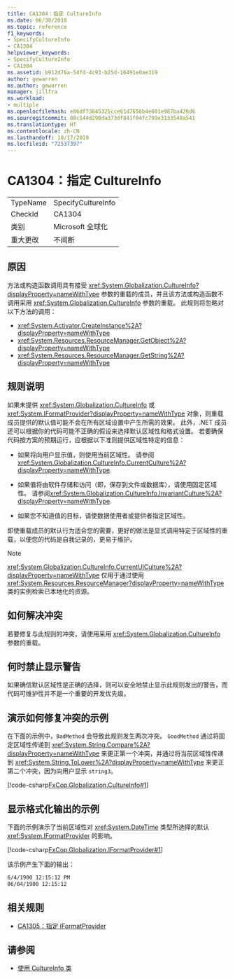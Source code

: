 ```yaml
---
title: CA1304：指定 CultureInfo
ms.date: 06/30/2018
ms.topic: reference
f1_keywords:
- SpecifyCultureInfo
- CA1304
helpviewer_keywords:
- SpecifyCultureInfo
- CA1304
ms.assetid: b912d76a-54fd-4c93-b25d-16491e0ae319
author: gewarren
ms.author: gewarren
manager: jillfra
ms.workload:
- multiple
ms.openlocfilehash: e86df73645325cce61d7656b4e601e987ba426d6
ms.sourcegitcommit: 08c144d290da373df841f04fc799e3133540a541
ms.translationtype: HT
ms.contentlocale: zh-CN
ms.lasthandoff: 10/17/2019
ms.locfileid: "72537397"
---
```

# <a name="ca1304-specify-cultureinfo"></a>CA1304：指定 CultureInfo

|||
|-|-|
|TypeName|SpecifyCultureInfo|
|CheckId|CA1304|
|类别|Microsoft 全球化|
|重大更改|不间断|

## <a name="cause"></a>原因

方法或构造函数调用具有接受 <xref:System.Globalization.CultureInfo?displayProperty=nameWithType> 参数的重载的成员，并且该方法或构造函数不调用采用 <xref:System.Globalization.CultureInfo> 参数的重载。 此规则将忽略对以下方法的调用：

- <xref:System.Activator.CreateInstance%2A?displayProperty=nameWithType>
- <xref:System.Resources.ResourceManager.GetObject%2A?displayProperty=nameWithType>
- <xref:System.Resources.ResourceManager.GetString%2A?displayProperty=nameWithType>

## <a name="rule-description"></a>规则说明

如果未提供 <xref:System.Globalization.CultureInfo> 或 <xref:System.IFormatProvider?displayProperty=nameWithType> 对象，则重载成员提供的默认值可能不会在所有区域设置中产生所需的效果。 此外，.NET 成员还可以根据你的代码可能不正确的假设来选择默认区域性和格式设置。 若要确保代码按方案的预期运行，应根据以下准则提供区域性特定的信息：

- 如果将向用户显示值，则使用当前区域性。 请参阅<xref:System.Globalization.CultureInfo.CurrentCulture%2A?displayProperty=nameWithType>.

- 如果值将由软件存储和访问（即，保存到文件或数据库），请使用固定区域性。 请参阅<xref:System.Globalization.CultureInfo.InvariantCulture%2A?displayProperty=nameWithType>.

- 如果您不知道值的目标，请使数据使用者或提供者指定区域性。

即使重载成员的默认行为适合您的需要，更好的做法是显式调用特定于区域性的重载，以便您的代码是自我记录的，更易于维护。

> [!NOTE]
> <xref:System.Globalization.CultureInfo.CurrentUICulture%2A?displayProperty=nameWithType> 仅用于通过使用 <xref:System.Resources.ResourceManager?displayProperty=nameWithType> 类的实例检索已本地化的资源。

## <a name="how-to-fix-violations"></a>如何解决冲突

若要修复与此规则的冲突，请使用采用 <xref:System.Globalization.CultureInfo> 参数的重载。

## <a name="when-to-suppress-warnings"></a>何时禁止显示警告

如果确信默认区域性是正确的选择，则可以安全地禁止显示此规则发出的警告，而代码可维护性并不是一个重要的开发优先级。

## <a name="example-showing-how-to-fix-violations"></a>演示如何修复冲突的示例

在下面的示例中，`BadMethod` 会导致此规则发生两次冲突。 `GoodMethod` 通过将固定区域性传递到 <xref:System.String.Compare%2A?displayProperty=nameWithType> 来更正第一个冲突，并通过将当前区域性传递到 <xref:System.String.ToLower%2A?displayProperty=nameWithType> 来更正第二个冲突，因为向用户显示 `string3`。

[!code-csharp[FxCop.Globalization.CultureInfo#1](../code-quality/codesnippet/CSharp/ca1304-specify-cultureinfo_1.cs)]

## <a name="example-showing-formatted-output"></a>显示格式化输出的示例

下面的示例演示了当前区域性对 <xref:System.DateTime> 类型所选择的默认 <xref:System.IFormatProvider> 的影响。

[!code-csharp[FxCop.Globalization.IFormatProvider#1](../code-quality/codesnippet/CSharp/ca1304-specify-cultureinfo_2.cs)]

该示例产生下面的输出：

```txt
6/4/1900 12:15:12 PM
06/04/1900 12:15:12
```

## <a name="related-rules"></a>相关规则

- [CA1305：指定 IFormatProvider](../code-quality/ca1305.md)

## <a name="see-also"></a>请参阅

- [使用 CultureInfo 类](/dotnet/standard/globalization-localization/globalization#work-with-culture-specific-settings)
